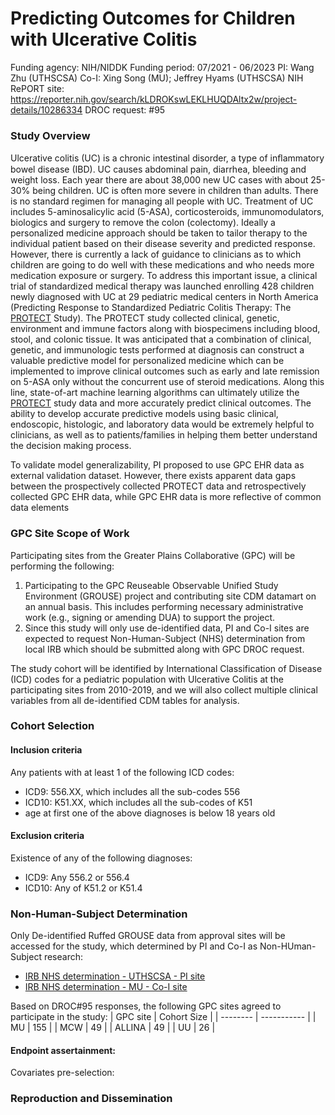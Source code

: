 # Predicting Outcomes for Children with Ulcerative Colitis

Funding agency: NIH/NIDDK
Funding period: 07/2021 - 06/2023
PI: Wang Zhu (UTHSCSA)
Co-I: Xing Song (MU); Jeffrey Hyams (UTHSCSA)
NIH RePORT site: https://reporter.nih.gov/search/kLDROKswLEKLHUQDAltx2w/project-details/10286334 
DROC request: #95

### Study Overview
Ulcerative colitis (UC) is a chronic intestinal disorder, a type of inﬂammatory bowel disease (IBD). UC causes abdominal pain, diarrhea, bleeding and weight loss. Each year there are about 38,000 new UC cases with about 25-30% being children. UC is often more severe in children than adults. There is no standard regimen for managing all people with UC. Treatment of UC includes 5-aminosalicylic acid (5-ASA), corticosteroids, immunomodulators, biologics and surgery to remove the colon (colectomy). Ideally a personalized medicine approach should be taken to tailor therapy to the individual patient based on their disease severity and predicted response. However, there is currently a lack of guidance to clinicians as to which children are going to do well with these medications and who needs more medication exposure or surgery. To address this important issue, a clinical trial of standardized medical therapy was launched enrolling 428 children newly diagnosed with UC at 29 pediatric medical centers in North America (Predicting Response to Standardized Pediatric Colitis Therapy: The [PROTECT](https://pubmed.ncbi.nlm.nih.gov/28939374/) Study). The PROTECT study collected clinical, genetic, environment and immune factors along with biospecimens including blood, stool, and colonic tissue. It was anticipated that a combination of clinical, genetic, and immunologic tests performed at diagnosis can construct a valuable predictive model for personalized medicine which can be implemented to improve clinical outcomes such as early and late remission on 5-ASA only without the concurrent use of steroid medications. Along this line, state-of-art machine learning algorithms can ultimately utilize the [PROTECT](https://pubmed.ncbi.nlm.nih.gov/28939374/) study data and more accurately predict clinical outcomes. The ability to develop accurate predictive models using basic clinical, endoscopic, histologic, and laboratory data would be extremely helpful to clinicians, as well as to patients/families in helping them better understand the decision making process. 

To validate model generalizability, PI proposed to use GPC EHR data as external validation dataset. However, there exists apparent data gaps between the prospectively collected PROTECT data and retrospectively collected GPC EHR data, while GPC EHR data is more reflective of common data elements 

### GPC Site Scope of Work
Participating sites from the Greater Plains Collaborative (GPC) will be performing the following: 

1.	Participating to the GPC Reuseable Observable Unified Study Environment (GROUSE) project and contributing site CDM datamart on an annual basis. This includes performing necessary administrative work (e.g., signing or amending DUA) to support the project. 
2.	Since this study will only use de-identified data, PI and Co-I sites are expected to request Non-Human-Subject (NHS) determination from local IRB which should be submitted along with GPC DROC request. 

The study cohort will be identified by International Classification of Disease (ICD) codes for a pediatric population with Ulcerative Colitis at the participating sites from 2010-2019, and we will also collect multiple clinical variables from all de-identified CDM tables for analysis. 

### Cohort Selection
#### Inclusion criteria
Any patients with at least 1 of the following ICD codes:
-	ICD9: 556.XX, which includes all the sub-codes 556
-	ICD10: K51.XX, which includes all the sub-codes of K51
-	age at first one of the above diagnoses is below 18 years old

#### Exclusion criteria
Existence of any of the following diagnoses: 
-	ICD9: Any 556.2 or 556.4
-   ICD10: Any of K51.2 or K51.4

### Non-Human-Subject Determination
Only De-identified Ruffed GROUSE data from approval sites will be accessed for the study, which determined by PI and Co-I as Non-HUman-Subject research: 
- [IRB NHS determination - UTHSCSA - PI site](doc/IRB_UTHSCSA_NHS_apporval.pdf)
- [IRB NHS determination - MU - Co-I site](doc/IRB_MU_NHS_apporval.pdf) 

Based on DROC#95 responses, the following GPC sites agreed to participate in the study: 
| GPC site | Cohort Size |
| -------- | ----------- |
| MU | 155 |
| MCW | 49 |
| ALLINA | 49 |
| UU | 26 |

#### Endpoint assertainment: 
Covariates pre-selection: 


### Reproduction and Dissemination

